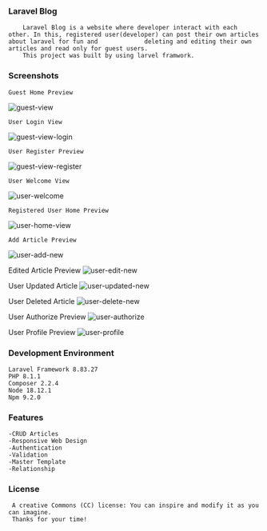 ### Laravel Blog 

        Laravel Blog is a website where developer interact with each other. In this, registered user(developer) can post their own articles about laravel for fun and             deleting and editing their own articles and read only for guest users.
        This project was built by using larvel framwork.
 
### Screenshots

    Guest Home Preview
![guest-view](https://user-images.githubusercontent.com/69867926/212631115-d68c567d-3afd-4e55-81c4-d87df295389c.png)
    
    User Login View
![guest-view-login](https://user-images.githubusercontent.com/69867926/212631379-54b00440-cd52-4e12-873f-1b2d587070b4.png)

    User Register Preview
![guest-view-register](https://user-images.githubusercontent.com/69867926/212631456-e0a5cf19-b094-4648-9249-388cfcb4dce7.png)

    User Welcome View
![user-welcome](https://user-images.githubusercontent.com/69867926/212631716-8b5e813e-ebff-4407-acf2-eee7d3e35a44.png)

    Registered User Home Preview
![user-home-view](https://user-images.githubusercontent.com/69867926/212631850-6a1b473c-33a8-465d-8d21-f1db68e45079.png)

    Add Article Preview
![user-add-new](https://user-images.githubusercontent.com/69867926/212632039-6ddc2553-4edf-461d-bf04-277a1ef3d723.png)

   Edited Article Preview
![user-edit-new](https://user-images.githubusercontent.com/69867926/212632169-9dbe3ed6-ee84-4979-83e6-c20a6af135c1.png)

   User Updated Article
![user-updated-new](https://user-images.githubusercontent.com/69867926/212632348-b4058730-4fed-40d1-9e72-69db337a8b66.png)

   User Deleted Article
![user-delete-new](https://user-images.githubusercontent.com/69867926/212632648-1f72a627-4057-4229-b47f-d124b108b163.png)

   User Authorize Preview
![user-authorize](https://user-images.githubusercontent.com/69867926/212634271-e0f22515-d3bd-4fe8-b9ed-f6cb46c85118.png)


   User Profile Preview
![user-profile](https://user-images.githubusercontent.com/69867926/212632243-c60e3d3a-533e-4fef-8104-b52586573da5.png)


### Development Environment
    Laravel Framework 8.83.27
    PHP 8.1.1
    Composer 2.2.4
    Node 18.12.1
    Npm 9.2.0
    

### Features
    -CRUD Articles
    -Responsive Web Design
    -Authentication
    -Validation
    -Master Template
    -Relationship
    
### License
     A creative Commons (CC) license: You can inspire and modify it as you can imagine.
     Thanks for your time!
